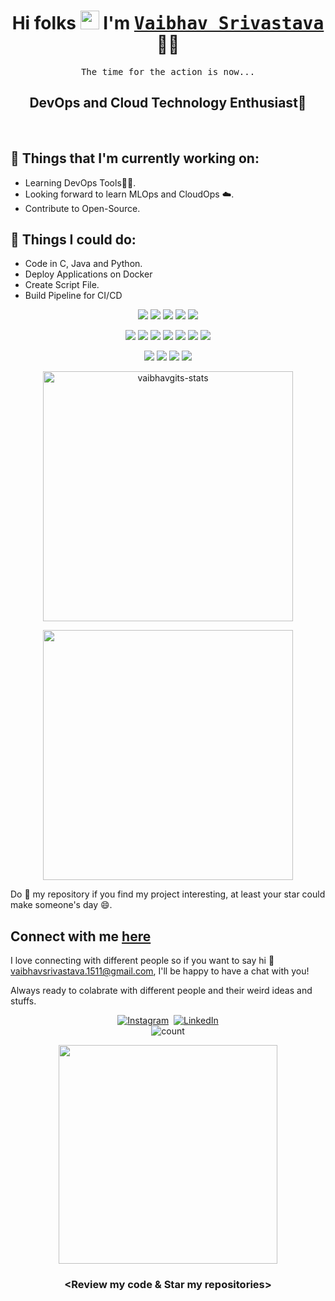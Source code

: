<h1 align='center'>
 Hi folks <img src="https://raw.githubusercontent.com/MartinHeinz/MartinHeinz/master/wave.gif" width="30"> I'm <a href="https://github.com/vaibhavgits" target="_blank">
 <strong> <samp>Vaibhav Srivastava</samp> </strong></a> 👨‍💻
</h1>
<p align ="center"><samp>The time for the action is now...
</samp></p>

<h2 align="center"> DevOps and Cloud Technology Enthusiast💞️ </h2>
<br>

## 💼 Things that I'm currently working on:

-   Learning DevOps Tools👨‍💻.
-   Looking forward to learn MLOps and CloudOps ☁️.
-   Contribute to Open-Source.

## 🔭 Things I could do:

-   Code in C, Java and Python.
-   Deploy Applications on Docker
-   Create Script File.
-   Build Pipeline for CI/CD

<p align="center">
  <img src="https://img.icons8.com/color/48/000000/c-programming.png"/>
  <img src="https://img.icons8.com/color/48/000000/python--v1.png"/>
  <img src="https://img.icons8.com/color/50/000000/java.png"/>
  <img src="https://img.icons8.com/color/50/000000/golang.png"/>
  <img src="https://img.icons8.com/color/50/000000/bash.png"/>
</p>
<p align="center">
  <img src="https://img.icons8.com/color/48/000000/amazon.png"/>
  <img src="https://img.icons8.com/color/48/000000/azure.png"/>
  <img src="https://img.icons8.com/color/48/000000/google-cloud.png"/>
  <img src="https://img.icons8.com/color/48/000000/docker.png"/>
  <img src="https://img.icons8.com/color/48/000000/linux.png"/>
  <img src="https://img.icons8.com/color/48/000000/git.png"/>
  <img src="https://img.icons8.com/bubbles/50/000000/github.png"/>
</p>
<p align="center">
  <img src="https://img.icons8.com/color/50/000000/html-5.png"/>
  <img src="https://img.icons8.com/color/48/000000/css3.png"/>
  <img src="https://img.icons8.com/color/48/000000/javascript.png"/>
  <img src="https://img.icons8.com/color/48/000000/visual-studio-code-2019.png"/>
</p>

<p align="center">
  <img src="https://github-readme-stats.vercel.app/api?username=vaibhavgits&show_icons=true&theme=midnight-purple&title_color=8E2DE2&text_color=fff&icon_color=8E2DE2" alt="vaibhavgits-stats" width="400" />
</p>
<p align="center">
  <img src="https://github-readme-stats.vercel.app/api/top-langs/?username=vaibhavgits&show_icons=true&theme=midnight-purple&title_color=8E2DE2&text_color=fff&icon_color=8E2DE2&layout=compact" width="400"/>
</p>



 Do 🌟 my repository if you find my project interesting, at least your star could make someone's day 😄.

## Connect with me [here](https://github.com/vaibhavgits)

I love connecting with different people so if you want to say hi 💬 vaibhavsrivastava.1511@gmail.com, I'll be happy to have a chat with you!

Always ready to colabrate with different people and their weird ideas and stuffs.

<p align="center">
    <a href = "https://www.instagram.com/vaib_s_/"><img alt="Instagram" src="https://img.shields.io/badge/Instagram-E4405F?style=for-the-badge&logo=instagram&logoColor=white" /></a>&nbsp;
    <a href = "https://www.linkedin.com/in/vaibhavsrivastavadev/"><img alt="LinkedIn" src="https://img.shields.io/badge/LinkedIn-0077B5.svg?&style=for-the-badge&logo=linkedin&logoColor=white" /></a>
    <br>
    <img src="https://komarev.com/ghpvc/?username=vaibhavgits&label=Profile%20views&color=blueviolet&style=flat" alt="count" />
</p>
<p align="center">
<img src="https://cdn-icons-png.flaticon.com/512/5687/5687273.png" width="350" height="350"/>
<h3 align="center">&lt;Review my code & Star my repositories&gt;</h3>
</p>
